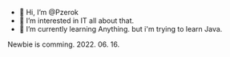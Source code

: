 - 👋 Hi, I’m @Pzerok
- 👀 I’m interested in IT all about that.
- 🌱 I’m currently learning Anything. but i'm trying to learn Java.


<!---
Pzerok/Pzerok is a ✨ special ✨ repository because its `README.md` (this file) appears on your GitHub profile.
You can click the Preview link to take a look at your changes.
--->

Newbie is comming. 2022. 06. 16.

